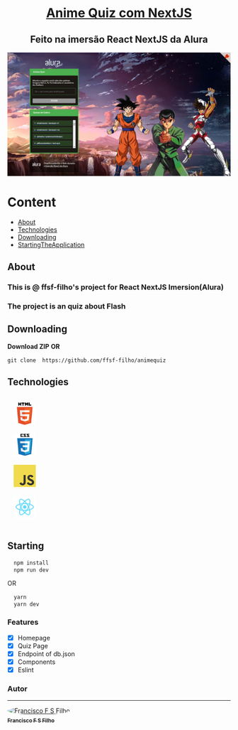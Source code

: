 <h1 align="center">
  <a href="https://animequiz.ffsf-filho.vercel.app/">Anime Quiz com NextJS</a>
</h1>
<h2 align="center">Feito na imersão React NextJS da Alura</h2>

<img src=".github/md/home.png" alt="Home">

Content
=================
   * [About](#About)
   * [Technologies](#Technologies)
   * [Downloading](#Downloading)
   * [StartingTheApplication](#Starting)
  
 
<div id="About">    

## About
### This is @ ffsf-filho's  project for React NextJS Imersion(Alura)
### The project is an quiz about Flash

</div>

<div id="Downloading">

## Downloading
<strong><a href="https://github.com/ffsf-filho/animequiz/archive/main.zip"></a>Download ZIP</strong>
<strong>OR</strong>

```
git clone  https://github.com/ffsf-filho/animequiz
```

</div>

<div id="Technologies">

## Technologies

<code>
  <img  height="50" src="https://raw.githubusercontent.com/github/explore/80688e429a7d4ef2fca1e82350fe8e3517d3494d/topics/html/html.png" alt="HTML">
</code>
<code>
  <img  height="50" src="https://raw.githubusercontent.com/github/explore/80688e429a7d4ef2fca1e82350fe8e3517d3494d/topics/css/css.png" alt="CSS">
</code>
<code>
  <img height="50" src="https://raw.githubusercontent.com/github/explore/80688e429a7d4ef2fca1e82350fe8e3517d3494d/topics/javascript/javascript.png" alt="JavaScript">
  </code>
<code>
  <img height="50" src="https://raw.githubusercontent.com/github/explore/80688e429a7d4ef2fca1e82350fe8e3517d3494d/topics/react/react.png" alt="React">
  </code>

</div>

<div id="Starting">

## Starting
``` 
  npm install
  npm run dev
```
OR
``` 
  yarn 
  yarn dev
```
</div>

### Features

- [x] Homepage
- [x] Quiz Page
- [x] Endpoint of db.json
- [x] Components
- [x] Eslint

### Autor
---

<a href="https://github.com/ffsf-filho">
  <img style="border-radius: 50%;" src="https://avatars.githubusercontent.com/u/70358338?v=4" width="100px;" alt="Francisco F S Filho">
  <br />
  <sub>
    <b>Francisco F S Filho</b>
  </sub>
</a>
